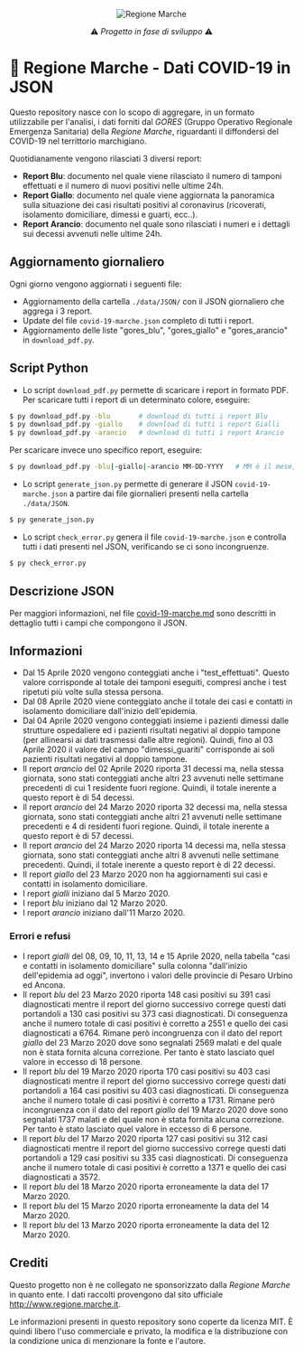<p align="center">
  <img src="http://www.regione.marche.it/Portals/0/Images/LogoSmall.png" alt="Regione Marche"/>
</p>

<p align="center">
⚠️ <i>Progetto in fase di sviluppo</i> ⚠️
</p>

# 🧪 Regione Marche - Dati COVID-19 in JSON
Questo repository nasce con lo scopo di aggregare, in un formato utilizzabile per l'analisi, i dati forniti dal *GORES* (Gruppo Operativo Regionale Emergenza Sanitaria) della *Regione Marche*, riguardanti il diffondersi del COVID-19 nel territtorio marchigiano.

Quotidianamente vengono rilasciati 3 diversi report:
- **Report Blu**: documento nel quale viene rilasciato il numero di tamponi effettuati e il numero di nuovi positivi nelle ultime 24h.
- **Report Giallo**: documento nel quale viene aggiornata la panoramica sulla situazione dei casi risultati positivi al coronavirus (ricoverati, isolamento domiciliare, dimessi e guarti, ecc..).
- **Report Arancio**: documento nel quale sono rilasciati i numeri e i dettagli sui decessi avvenuti nelle ultime 24h.

## Aggiornamento giornaliero
Ogni giorno vengono aggiornati i seguenti file:
- Aggiornamento della cartella `./data/JSON/` con il JSON giornaliero che aggrega i 3 report.
- Update del file `covid-19-marche.json` completo di tutti i report.
- Aggiornamento delle liste "gores_blu", "gores_giallo" e "gores_arancio" in `download_pdf.py`.

## Script Python
- Lo script `download_pdf.py` permette di scaricare i report in formato PDF. Per scaricare tutti i report di un determinato colore, eseguire:
```bash
$ py download_pdf.py -blu       # download di tutti i report Blu
$ py download_pdf.py -giallo    # download di tutti i report Gialli
$ py download_pdf.py -arancio   # download di tutti i report Arancio
```
Per scaricare invece uno specifico report, eseguire:
```bash
$ py download_pdf.py -blu|-giallo|-arancio MM-DD-YYYY   # MM è il mese, DD il giorno e YYYY l'anno
```

- Lo script `generate_json.py` permette di generare il JSON `covid-19-marche.json` a partire dai file giornalieri presenti nella cartella `./data/JSON`.
```bash
$ py generate_json.py
```

- Lo script `check_error.py` genera il file `covid-19-marche.json` e controlla tutti i dati presenti nel JSON, verificando se ci sono incongruenze.
```bash
$ py check_error.py
```

## Descrizione JSON
Per maggiori informazioni, nel file [covid-19-marche.md](covid-19-marche.md) sono descritti in dettaglio tutti i campi che compongono il JSON.

## Informazioni
- Dal 15 Aprile 2020 vengono conteggiati anche i "test_effettuati". Questo valore corrisponde al totale dei tamponi eseguiti, compresi anche i test ripetuti più volte sulla stessa persona.
- Dal 08 Aprile 2020 viene conteggiato anche il totale dei casi e contatti in isolamento domiciliare dall'inizio dell'epidemia.
- Dal 04 Aprile 2020 vengono conteggiati insieme i pazienti dimessi dalle strutture ospedaliere ed i pazienti risultati negativi al doppio tampone (per allinearsi ai dati trasmessi dalle altre regioni). Quindi, fino al 03 Aprile 2020 il valore del campo "dimessi_guariti" corrisponde ai soli pazienti risultati negativi al doppio tampone.
- Il report *arancio* del 02 Aprile 2020 riporta 31 decessi ma, nella stessa giornata, sono stati conteggiati anche altri 23 avvenuti nelle settimane precedenti di cui 1 residente fuori regione. Quindi, il totale inerente a questo report è di 54 decessi.
- Il report *arancio* del 24 Marzo 2020 riporta 32 decessi ma, nella stessa giornata, sono stati conteggiati anche altri 21 avvenuti nelle settimane precedenti e 4 di residenti fuori regione. Quindi, il totale inerente a questo report è di 57 decessi.
- Il report *arancio* del 24 Marzo 2020 riporta 14 decessi ma, nella stessa giornata, sono stati conteggiati anche altri 8 avvenuti nelle settimane precedenti. Quindi, il totale inerente a questo report è di 22 decessi.
- Il report *giallo* del 23 Marzo 2020 non ha aggiornamenti sui casi e contatti in isolamento domiciliare.
- I report *gialli* iniziano dal 5 Marzo 2020.
- I report *blu* iniziano dal 12 Marzo 2020.
- I report *arancio* iniziano dall'11 Marzo 2020.

### Errori e refusi
- I report *gialli* del 08, 09, 10, 11, 13, 14 e 15 Aprile 2020, nella tabella "casi e contatti in isolamento domiciliare" sulla colonna "dall'inizio dell'epidemia ad oggi", invertono i valori delle provincie di Pesaro Urbino ed Ancona.
- Il report *blu* del 23 Marzo 2020 riporta 148 casi positivi su 391 casi diagnosticati mentre il report del giorno successivo correge questi dati portandoli a 130 casi positivi su 373 casi diagnosticati. Di conseguenza anche il numero totale di casi positivi è corretto a 2551 e quello dei casi diagnosticati a 6764. Rimane però incongruenza con il dato del report *giallo* del 23 Marzo 2020 dove sono segnalati 2569 malati e del quale non è stata fornita alcuna correzione. Per tanto è stato lasciato quel valore in eccesso di 18 persone.
- Il report *blu* del 19 Marzo 2020 riporta 170 casi positivi su 403 casi diagnosticati mentre il report del giorno successivo correge questi dati portandoli a 164 casi positivi su 403 casi diagnosticati. Di conseguenza anche il numero totale di casi positivi è corretto a 1731. Rimane però incongruenza con il dato del report *giallo* del 19 Marzo 2020 dove sono segnalati 1737 malati e del quale non è stata fornita alcuna correzione. Per tanto è stato lasciato quel valore in eccesso di 6 persone.
- Il report *blu* del 17 Marzo 2020 riporta 127 casi positivi su 312 casi diagnosticati mentre il report del giorno successivo correge questi dati portandoli a 129 casi positivi su 335 casi diagnosticati. Di conseguenza anche il numero totale di casi positivi è corretto a 1371 e quello dei casi diagnosticati a 3572.
- Il report *blu* del 18 Marzo 2020 riporta erroneamente la data del 17 Marzo 2020.
- Il report *blu* del 15 Marzo 2020 riporta erroneamente la data del 14 Marzo 2020.
- Il report *blu* del 13 Marzo 2020 riporta erroneamente la data del 12 Marzo 2020.

## Crediti
Questo progetto non è ne collegato ne sponsorizzato dalla *Regione Marche* in quanto ente. I dati raccolti provengono dal sito ufficiale http://www.regione.marche.it.

Le informazioni presenti in questo repository sono coperte da licenza MIT. È quindi libero l'uso commerciale e privato, la modifica e la distribuzione con la condizione unica di menzionare la fonte e l'autore.